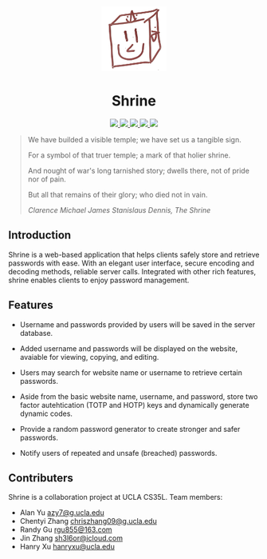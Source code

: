 
<p align="center">
    <img src="/ui-ux/src/Assets/logo.png"  width="130" height="130" >
    <h1 align="center">Shrine</h1>
</p>
<p align="center">
    <a href="https://github.com/hyplaze/shrine">
         <img src="https://img.shields.io/badge/hyplaze-shrine-informational?logo=github">
    </a>
    <a href="https://www.npmjs.com">
        <img src="https://img.shields.io/badge/npm-8.1.3-informational">
    </a>
    <a href="https://www.npmjs.com">
        <img src="https://img.shields.io/badge/hair-loss-red">
    </a>
    <a href="https://www.npmjs.com">
        <img src="https://img.shields.io/badge/status-ptsd-red">
    </a>
    <a href="https://www.npmjs.com">
        <img src="https://img.shields.io/badge/build-suceess-success">
    </a>
</p>

>We have builded a visible temple; we have set us a tangible sign.
>
>For a symbol of that truer temple; a mark of that holier shrine.
>
>And nought of war's long tarnished story; dwells there, not of pride nor of pain.
>
>But all that remains of their glory; who died not in vain.
>
>*Clarence Michael James Stanislaus Dennis, The Shrine*

## Introduction

Shrine is a web-based application that helps clients safely store and retrieve passwords with ease. With an elegant user interface, secure encoding and decoding methods, reliable server calls. Integrated with other rich features, shrine enables clients to enjoy password management.

## Features

- Username and passwords provided by users will be saved in the server database.
- Added username and passwords will be displayed on the website, avaiable for viewing, copying, and editing.
- Users may search for website name or username to retrieve certain passwords.
- Aside from the basic website name, username, and password, store two factor autehtication (TOTP and HOTP) keys and dynamically generate dynamic codes.
- Provide a random password generator to create stronger and safer passwords.

- Notify users of repeated and unsafe (breached) passwords.
## Contributers

Shrine is a collaboration project at UCLA CS35L. Team members:
- Alan Yu [azy7@g.ucla.edu](mailto:azy7@g.ucla.edu)
- Chentyi Zhang [chriszhang09@g.ucla.edu](mailto:chriszhang09@g.ucla.edu)
- Randy Gu [rgu855@163.com](mailto:rgu855@163.com)
- Jin Zhang [sh3l6or@icloud.com](mailto:sh3l6or@icloud.com)
- Hanry Xu [hanryxu@ucla.edu](mailto:hanryxu@ucla.edu)
